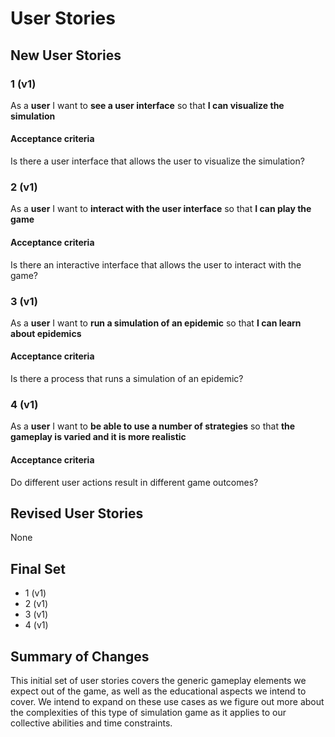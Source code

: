 # User Stories

## New User Stories

### 1 (v1)

As a **user** I want to **see a user interface** so that **I can visualize the simulation**

#### Acceptance criteria

Is there a user interface that allows the user to visualize the simulation?

### 2 (v1)

As a **user** I want to **interact with the user interface** so that **I can play the game**

#### Acceptance criteria

Is there an interactive interface that allows the user to interact with the game?

### 3 (v1)

As a **user** I want to **run a simulation of an epidemic** so that **I can learn about epidemics**

#### Acceptance criteria

Is there a process that runs a simulation of an epidemic?

### 4 (v1)

As a **user** I want to **be able to use a number of strategies** so that **the gameplay is varied and it is more realistic**

#### Acceptance criteria

Do different user actions result in different game outcomes?

## Revised User Stories

None

## Final Set

-   1 (v1)
-   2 (v1)
-   3 (v1)
-   4 (v1)

## Summary of Changes

This initial set of user stories covers the generic gameplay elements we expect out of the game, as well as the educational aspects we intend to cover. We intend to expand on these use cases as we figure out more about the complexities of this type of simulation game as it applies to our collective abilities and time constraints.
